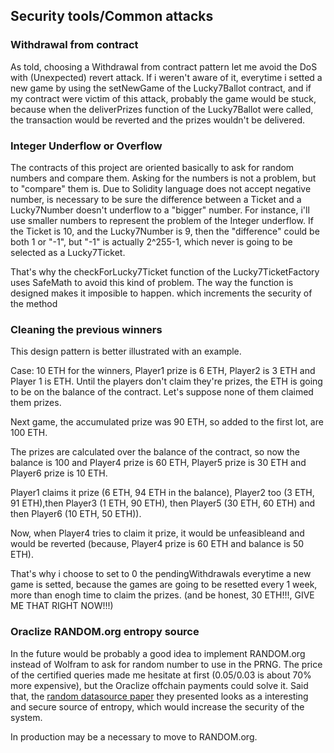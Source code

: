 ## Security tools/Common attacks
### Withdrawal from contract
As told, choosing a Withdrawal from contract pattern let me avoid the DoS with (Unexpected) revert attack. If i weren't aware of it, everytime i setted a new game by using the setNewGame of the Lucky7Ballot contract, and if my contract were victim of this attack, probably the game would be stuck, because when the deliverPrizes function of the Lucky7Ballot were called, the transaction would be reverted and the prizes wouldn't be delivered. 

### Integer Underflow or Overflow

The contracts of this project are oriented basically to ask for random numbers and compare them. Asking for the numbers is not a problem, but to "compare" them is. Due to Solidity language does not accept negative number, is necessary to be sure the difference between a Ticket and a Lucky7Number doesn't underflow to a "bigger" number.
For instance, i'll use smaller numbers to represent the problem of the Integer underflow. If the Ticket is 10, and the Lucky7Number is 9, then the "difference" could be both 1 or "-1", but "-1" is actually 2^255-1, which never is going to be selected as a Lucky7Ticket.

That's why the checkForLucky7Ticket function of the Lucky7TicketFactory uses SafeMath to avoid this kind of problem. The way the function is designed makes it imposible to happen. which increments the security of the method

### Cleaning the previous winners
This design pattern is better illustrated with an example.

Case: 10 ETH for the winners, Player1 prize is 6 ETH, Player2 is 3 ETH and Player 1 is ETH.
Until the players don't claim they're prizes, the ETH is going to be on the balance of the contract. Let's suppose none of them claimed them prizes.

Next game, the accumulated prize was 90 ETH, so added to the first lot, are 100 ETH.

The prizes are calculated over the balance of the contract, so now the balance is 100 and Player4 prize is 60 ETH, Player5 prize is 30 ETH and Player6 prize is 10 ETH.

Player1 claims it prize (6 ETH, 94 ETH in the balance), Player2 too (3 ETH, 91 ETH),then Player3 (1 ETH, 90 ETH), then Player5 (30 ETH, 60 ETH) and then Player6 (10 ETH, 50 ETH)). 

Now, when Player4 tries to claim it prize, it would be unfeasibleand and would be reverted (because, Player4 prize is 60 ETH and balance is 50 ETH). 

That's why i choose to set to 0 the pendingWithdrawals everytime a new game is setted, because the games are going to be resetted every 1 week, more than enogh time to claim the prizes. (and be honest, 30 ETH!!!, GIVE ME THAT RIGHT NOW!!!)



### Oraclize RANDOM.org entropy source

In the future would be probably a good idea to implement RANDOM.org instead of Wolfram to ask for random number to use in the PRNG. The price of the certified queries made me hesitate at first (0.05/0.03 is about 70% more expensive), but the Oraclize offchain payments could solve it. Said that, the [random datasource paper](http://www.oraclize.it/papers/random_datasource-rev1.pdf) they presented looks as a interesting and secure source of entropy, which would increase the security of the system.

In production may be a necessary to move to RANDOM.org.